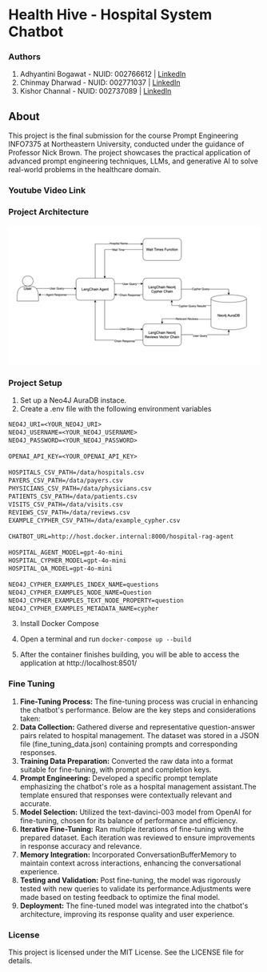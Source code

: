 

# Health Hive - Hospital System Chatbot

### Authors
 1. Adhyantini Bogawat - NUID: 002766612 | [LinkedIn](https://www.linkedin.com/in/adhyantini-bogawat/) 
 2. Chinmay Dharwad - NUID: 002771037 | [LinkedIn](https://www.linkedin.com/in/chinmay-dharwad-476092128/)
 3. Kishor Channal - NUID: 002737089 | [LinkedIn](https://www.linkedin.com/in/kishorchannal/)   

## About
This project is the final submission for the course Prompt Engineering INFO7375 at Northeastern University, conducted under the guidance of Professor Nick Brown. The project showcases the practical application of advanced prompt engineering techniques, LLMs, and generative AI to solve real-world problems in the healthcare domain.

### Youtube Video Link

### Project Architecture
 ![Architecture](https://github.com/ChannalKishor/Prompt-Engineering-FInal---Hospital-System-Chatbot/blob/main/Project_Architecture.png)

### Project Setup
1. Set up a Neo4J AuraDB instace. 
2. Create a .env file with the following environment variables

```
NEO4J_URI=<YOUR_NEO4J_URI>
NEO4J_USERNAME=<YOUR_NEO4J_USERNAME>
NEO4J_PASSWORD=<YOUR_NEO4J_PASSWORD>

OPENAI_API_KEY=<YOUR_OPENAI_API_KEY>

HOSPITALS_CSV_PATH=/data/hospitals.csv
PAYERS_CSV_PATH=/data/payers.csv
PHYSICIANS_CSV_PATH=/data/physicians.csv
PATIENTS_CSV_PATH=/data/patients.csv
VISITS_CSV_PATH=/data/visits.csv
REVIEWS_CSV_PATH=/data/reviews.csv
EXAMPLE_CYPHER_CSV_PATH=/data/example_cypher.csv

CHATBOT_URL=http://host.docker.internal:8000/hospital-rag-agent

HOSPITAL_AGENT_MODEL=gpt-4o-mini
HOSPITAL_CYPHER_MODEL=gpt-4o-mini
HOSPITAL_QA_MODEL=gpt-4o-mini

NEO4J_CYPHER_EXAMPLES_INDEX_NAME=questions
NEO4J_CYPHER_EXAMPLES_NODE_NAME=Question
NEO4J_CYPHER_EXAMPLES_TEXT_NODE_PROPERTY=question
NEO4J_CYPHER_EXAMPLES_METADATA_NAME=cypher
```

3. Install Docker Compose
4. Open a terminal and run 
   ``` docker-compose up --build ```

5. After the container finishes building, you will be able to access the application at http://localhost:8501/


### Fine Tuning
1. **Fine-Tuning Process:** The fine-tuning process was crucial in enhancing the chatbot's performance. Below are the key steps and considerations taken:
2. **Data Collection:** Gathered diverse and representative question-answer pairs related to hospital management. The dataset was stored in a JSON file (fine_tuning_data.json) containing prompts and corresponding responses.
3. **Training Data Preparation:** Converted the raw data into a format suitable for fine-tuning, with prompt and completion keys.
4. **Prompt Engineering:** Developed a specific prompt template emphasizing the chatbot's role as a hospital management assistant.The template ensured that responses were contextually relevant and accurate.
5. **Model Selection:** Utilized the text-davinci-003 model from OpenAI for fine-tuning, chosen for its balance of performance and efficiency.
6. **Iterative Fine-Tuning:** Ran multiple iterations of fine-tuning with the prepared dataset.
Each iteration was reviewed to ensure improvements in response accuracy and relevance.
7. **Memory Integration:** Incorporated ConversationBufferMemory to maintain context across interactions, enhancing the conversational experience.
8. **Testing and Validation:** Post fine-tuning, the model was rigorously tested with new queries to validate its performance.Adjustments were made based on testing feedback to optimize the final model.
9. **Deployment:** The fine-tuned model was integrated into the chatbot's architecture, improving its response quality and user experience.


### License
This project is licensed under the MIT License. See the LICENSE file for details.

